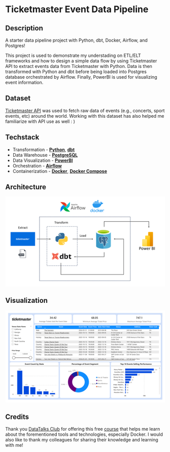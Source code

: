 
# Ticketmaster Event Data Pipeline

## Description
A starter data pipeline project with Python, dbt, Docker, Airflow, and Postgres! 

This project is used to demonstrate my understading on ETL/ELT frameworks and how to design a simple data flow by using Ticketmaster API to extract events data from Ticketmaster with Python. Data is then transformed with Python and dbt before being loaded into Postgres database orchestrated by Airflow. Finally, PowerBI is used for visualizing event information.

## Dataset

[Ticketmaster API](https://developer.ticketmaster.com/) was used to fetch raw data of events (e.g., concerts, sport events, etc) around the world. Working with this dataset has also helped me familiarize with API use as well : )

## Techstack

- Transformation - [**Python**](https://www.python.org/), [**dbt**](https://www.getdbt.com)
- Data Warehouse - [**PostgreSQL**](https://www.postgresql.org/)
- Data Visualization - [**PowerBI**](https://powerbi.microsoft.com/en-us/)
- Orchestration - [**Airflow**](https://airflow.apache.org)
- Containerization - [**Docker**](https://www.docker.com), [**Docker Compose**](https://docs.docker.com/compose/)

## Architecture

![etl_pipeline](images/etl_pipeline.png)

## Visualization

![dashboard](images/dashboard.png)

## Credits
Thank you [DataTalks Club](https://datatalks.club) for offering this free [course](https://github.com/DataTalksClub/data-engineering-zoomcamp) that helps me learn about the forementioned tools and technologies, especially Docker. I would also like to thank my colleagues for sharing their knowledge and learning with me!
